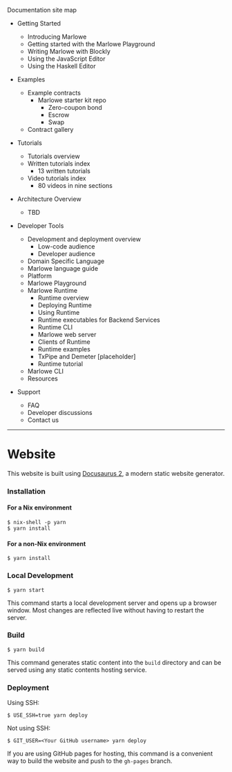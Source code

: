 Documentation site map

* Getting Started
   * Introducing Marlowe
   * Getting started with the Marlowe Playground
   * Writing Marlowe with Blockly
   * Using the JavaScript Editor
   * Using the Haskell Editor

* Examples
   * Example contracts
      * Marlowe starter kit repo
         * Zero-coupon bond
         * Escrow
         * Swap
   * Contract gallery

* Tutorials 
   * Tutorials overview
   * Written tutorials index
      * 13 written tutorials
   * Video tutorials index
      * 80 videos in nine sections

* Architecture Overview
   * TBD

* Developer Tools
   * Development and deployment overview
      * Low-code audience
      * Developer audience
   * Domain Specific Language
   * Marlowe language guide
   * Platform
   * Marlowe Playground
   * Marlowe Runtime
      * Runtime overview
      * Deploying Runtime
      * Using Runtime
      * Runtime executables for Backend Services
      * Runtime CLI
      * Marlowe web server
      * Clients of Runtime
      * Runtime examples
      * TxPipe and Demeter [placeholder]
      * Runtime tutorial
   * Marlowe CLI
   * Resources

* Support
   * FAQ
   * Developer discussions
   * Contact us

---

# Website

This website is built using [Docusaurus 2](https://docusaurus.io/), a modern static website generator.

### Installation

#### For a Nix environment

```
$ nix-shell -p yarn
$ yarn install
```

#### For a non-Nix environment

```
$ yarn install
```

### Local Development

```
$ yarn start
```

This command starts a local development server and opens up a browser window. Most changes are reflected live without having to restart the server.

### Build

```
$ yarn build
```

This command generates static content into the `build` directory and can be served using any static contents hosting service.

### Deployment

Using SSH:

```
$ USE_SSH=true yarn deploy
```

Not using SSH:

```
$ GIT_USER=<Your GitHub username> yarn deploy
```

If you are using GitHub pages for hosting, this command is a convenient way to build the website and push to the `gh-pages` branch.
